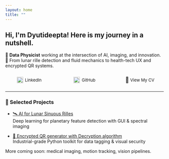 ```yaml
---
layout: home
title: ""
---
```


<!-- Responsive layout fixes for mobile and desktop -->
<style>
/* Desktop: preserve Minima layout */
.site-header .wrapper {
  display: flex;
  justify-content: space-between;
  align-items: center;
  flex-wrap: wrap;
}

/* 🛠️ Fix for mobile layout */
@media (max-width: 600px) {
  .site-header .wrapper {
    display: block; /* Stack title and nav naturally */
    text-align: center;
  }

  .site-title {
    font-size: 1.4rem;
    margin-bottom: 0.75rem;
  }

  .site-nav {
    display: flex;
    flex-wrap: wrap;
    justify-content: center;
    gap: 0.7rem;
    margin-bottom: 1rem;
  }

  .site-nav .page-link {
    font-size: 0.95rem;
    text-decoration: none;
  }
}

/* 🔗 Custom link section (LinkedIn, GitHub, CV) */
.responsive-nav {
  display: flex;
  justify-content: space-between;
  align-items: center;
  flex-wrap: wrap;
  max-width: 800px;
  margin: 20px auto;
  font-size: 0.95em;
  padding: 0 1rem;
}

.responsive-nav a {
  display: flex;
  align-items: center;
  text-decoration: none;
  color: inherit;
  min-width: 120px;
  justify-content: center;
  margin: 6px 0;
}

.responsive-nav img {
  width: 20px;
  height: 20px;
  margin-right: 6px;
  vertical-align: middle;
  flex-shrink: 0;
}

/* 📱 Mobile: stack links left-aligned with breathing space */
@media (max-width: 600px) {
  .responsive-nav {
    flex-direction: column;
    align-items: flex-start;
    gap: 12px;
    padding-left: 10px;
  }

  .responsive-nav a {
    justify-content: flex-start;
  }
}
</style>

## Hi, I'm Dyutideepta! Here is my journey in a nutshell.

🌌 **Data Physicist** working at the intersection of AI, imaging, and innovation.  
🚀 From lunar rille detection and fluid mechanics to health-tech UX and encrypted QR systems.

<div class="responsive-nav">

  <a href="https://www.linkedin.com/in/dyutideepta-banerjee" target="_blank">
    <img src="https://cdn.jsdelivr.net/npm/simple-icons@v9/icons/linkedin.svg" alt="LinkedIn" width="20" height="20">
    LinkedIn
  </a>

  <a href="https://github.com/DyutideeptaB" target="_blank">
    <img src="https://cdn.jsdelivr.net/npm/simple-icons@v9/icons/github.svg" alt="GitHub" width="20" height="20">
    GitHub
  </a>

  <a href="https://dyutideeptab.github.io/Cognition_Bytes_by_Dyutideepta/assets/DyutideeptaBanerjee_CV.pdf" target="_blank">
    <span style="font-size: 18px;">📄</span>&nbsp;View My CV
  </a>

</div>

---

### 🌟 Selected Projects

- [🛰️ AI for Lunar Sinuous Rilles](./Project/planetary-feature-detection/)  
  Deep learning for planetary feature detection with GUI & spectral imaging

- [🔐 Encrypted QR generator with Decryption algorithm](./Project/qr_generator_algorithms/)  
  Industrial-grade Python toolkit for data tagging & visual security

More coming soon: medical imaging, motion tracking, vision pipelines.
